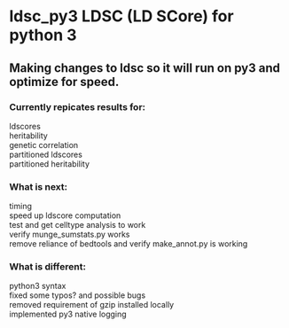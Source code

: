 # ldsc_py3 LDSC (LD SCore) for python 3

## Making changes to ldsc so it will run on py3 and optimize for speed. 

### Currently repicates results for:
ldscores  \
heritability  \
genetic correlation  \
partitioned ldscores  \
partitioned heritability

### What is next:
timing  \
speed up ldscore computation  \
test and get celltype analysis to work  \
verify munge_sumstats.py works  \
remove reliance of bedtools and verify make_annot.py is working

### What is different:
python3 syntax  \
fixed some typos? and possible bugs  \
removed requirement of gzip installed locally  \
implemented py3 native logging